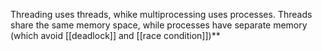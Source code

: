 Threading uses threads, whike multiprocessing uses processes.
Threads share the same memory space, while processes have separate memory (which avoid [[deadlock]] and [[race condition]])**